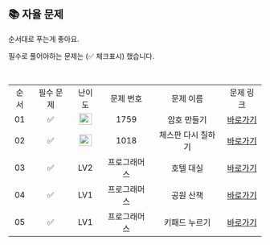 ## 📚 자율 문제

순서대로 푸는게 좋아요.

필수로 풀어야하는 문제는 (✅ 체크표시) 했습니다.

<br/>
<table>
  <tr>
    <td align="center">순서</td>
    <td align="center">필수 문제</td>
    <td align="center">난이도</td>
    <td align="center">문제 번호</td>
    <td align="center">문제 이름</td>
    <td align="center">문제 링크</td>
  </tr>
    <tr>
    <td align="center">01</td>
    <td align="center">✅</td>
    <td align="center"><img height="23px" width="25px" src="https://d2gd6pc034wcta.cloudfront.net/tier/11.svg"></td>
    <td align="center">1759</td>
    <td align="center">암호 만들기</td>
    <td align="center"><a href="https://www.acmicpc.net/problem/1759">바로가기</a></td>
  </tr>
     <tr>
    <td align="center">02</td>
    <td align="center">✅</td>
    <td align="center"><img height="23px" width="25px" src="https://d2gd6pc034wcta.cloudfront.net/tier/09.svg"></td>
    <td align="center">1018</td>
    <td align="center">체스판 다시 칠하기</td>
    <td align="center"><a href="https://www.acmicpc.net/problem/1018">바로가기</a></td>
  </tr>
   <tr>
    <td align="center">03</td>
    <td align="center">✅</td>
    <td align="center">LV2</td>
    <td align="center">프로그래머스</td>
    <td align="center">호텔 대실</td>
    <td align="center"><a href="https://school.programmers.co.kr/learn/courses/30/lessons/155651">바로가기</a></td>
  </tr>
    <tr>
    <td align="center">04</td>
    <td align="center">✅</td>
    <td align="center">LV1</td>
    <td align="center">프로그래머스</td>
    <td align="center">공원 산책</td>
    <td align="center"><a href="https://school.programmers.co.kr/learn/courses/30/lessons/172928">바로가기</a></td>
  </tr>
    <tr>
    <td align="center">05</td>
    <td align="center">✅</td>
    <td align="center">LV1</td>
    <td align="center">프로그래머스</td>
    <td align="center">키패드 누르기</td>
    <td align="center"><a href="https://school.programmers.co.kr/learn/courses/30/lessons/67256">바로가기</a></td>
  </tr>
</table>
<br/><br/>


